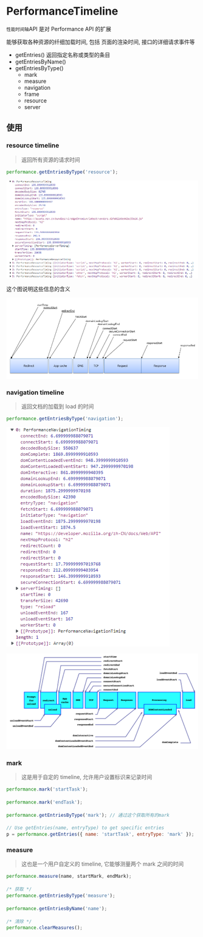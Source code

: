 # PerformanceTimeline

`性能时间轴`API 是对 Performance API 的扩展

能够获取各种资源的纤细加载时间, 包括 页面的渲染时间, 接口的详细请求事件等

- getEntries() 返回指定名称或类型的条目
- getEntriesByName()
- getEntriesByType()
  - mark
  - measure
  - navigation
  - frame
  - resource
  - server

## 使用

### resource timeline

> 返回所有资源的请求时间

```js
performance.getEntriesByType('resource');
```

![返回示例](./Snipaste_2022-01-18_10-43-59.png)

这个图说明这些信息的含义

![返回信息说明](resource-timing-overview-1.png)

### navigation timeline

> 返回文档的加载到 load 的时间

```js
performance.getEntriesByType('navigation');
```

![返回示例](./Snipaste_2022-01-18_11-05-32.png)

![返回信息说明](./navigation-timing-attributes.png)

### mark

> 这是用于自定的 timeline, 允许用户设置标识来记录时间

```js
performance.mark('startTask');

performance.mark('endTask');

performance.getEntriesByType('mark'); // 通过这个获取所有的mark

// Use getEntries(name, entryType) to get specific entries
p = performance.getEntries({ name: 'startTask', entryType: 'mark' });
```

### measure

> 这也是一个用户自定义的 timeline, 它能够测量两个 mark 之间的时间

```js
performance.measure(name, startMark, endMark);

/* 获取 */
performance.getEntriesByType('measure');

performance.getEntriesByName('name');

/* 清除 */
performance.clearMeasures();
```


